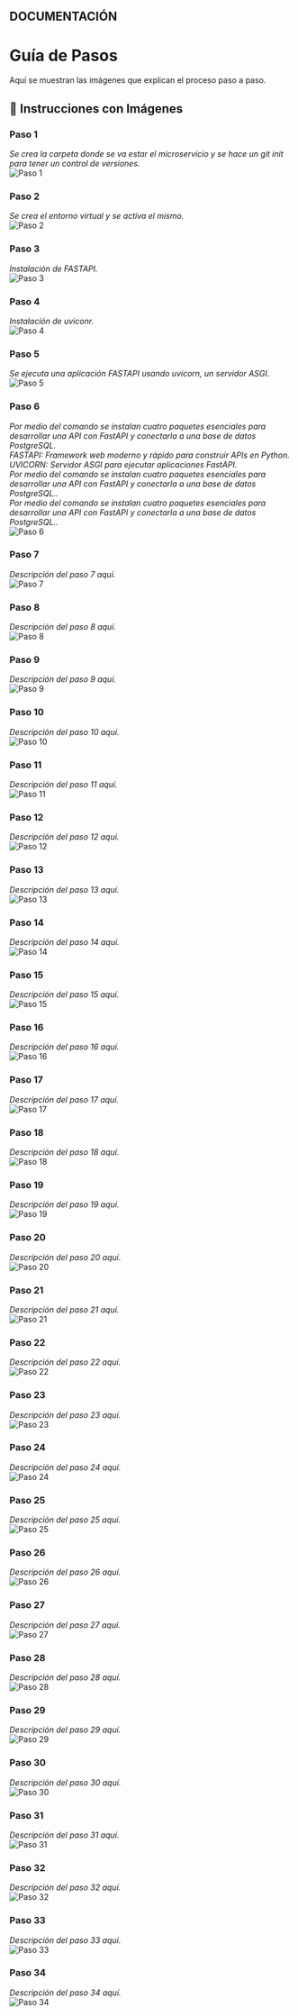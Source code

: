 ## DOCUMENTACIÓN

# Guía de Pasos

Aquí se muestran las imágenes que explican el proceso paso a paso.

## 📌 Instrucciones con Imágenes

### Paso 1  
_Se crea la carpeta donde se va estar el microservicio y se hace un git init para tener un control de versiones._  
![Paso 1](IMAGENES/Paso1.png)

### Paso 2  
_Se crea el entorno virtual y se activa el mismo._  
![Paso 2](IMAGENES/paso2.png)

### Paso 3  
_Instalación de FASTAPI._  
![Paso 3](IMAGENES/paso3.png)

### Paso 4  
_Instalación de uviconr._  
![Paso 4](IMAGENES/paso4.png)

### Paso 5  
_Se ejecuta una aplicación FASTAPI usando uvicorn, un servidor ASGI._  
![Paso 5](IMAGENES/paso5.png)

### Paso 6  
_Por medio del comando se instalan cuatro paquetes esenciales para desarrollar una API con FastAPI y conectarla a una base de datos PostgreSQL._  
_FASTAPI: Framework web moderno y rápido para construir APIs en Python._  
_UVICORN: Servidor ASGI para ejecutar aplicaciones FastAPI._  
_Por medio del comando se instalan cuatro paquetes esenciales para desarrollar una API con FastAPI y conectarla a una base de datos PostgreSQL.._  
_Por medio del comando se instalan cuatro paquetes esenciales para desarrollar una API con FastAPI y conectarla a una base de datos PostgreSQL.._  
![Paso 6](IMAGENES/paso6.png)

### Paso 7  
_Descripción del paso 7 aquí._  
![Paso 7](IMAGENES/paso7.png)

### Paso 8  
_Descripción del paso 8 aquí._  
![Paso 8](IMAGENES/paso8.png)

### Paso 9  
_Descripción del paso 9 aquí._  
![Paso 9](IMAGENES/paso9.png)

### Paso 10  
_Descripción del paso 10 aquí._  
![Paso 10](IMAGENES/paso10.png)

### Paso 11  
_Descripción del paso 11 aquí._  
![Paso 11](IMAGENES/paso11.png)

### Paso 12  
_Descripción del paso 12 aquí._  
![Paso 12](IMAGENES/paso12.png)

### Paso 13  
_Descripción del paso 13 aquí._  
![Paso 13](IMAGENES/paso13.png)

### Paso 14  
_Descripción del paso 14 aquí._  
![Paso 14](IMAGENES/paso14.png)

### Paso 15  
_Descripción del paso 15 aquí._  
![Paso 15](IMAGENES/paso15.png)

### Paso 16  
_Descripción del paso 16 aquí._  
![Paso 16](IMAGENES/paso16.png)

### Paso 17  
_Descripción del paso 17 aquí._  
![Paso 17](IMAGENES/paso17.png)

### Paso 18  
_Descripción del paso 18 aquí._  
![Paso 18](IMAGENES/paso18.png)

### Paso 19  
_Descripción del paso 19 aquí._  
![Paso 19](IMAGENES/paso19.png)

### Paso 20  
_Descripción del paso 20 aquí._  
![Paso 20](IMAGENES/paso20.png)

### Paso 21  
_Descripción del paso 21 aquí._  
![Paso 21](IMAGENES/paso21.png)

### Paso 22  
_Descripción del paso 22 aquí._  
![Paso 22](IMAGENES/paso22.png)

### Paso 23  
_Descripción del paso 23 aquí._  
![Paso 23](IMAGENES/paso23.png)

### Paso 24  
_Descripción del paso 24 aquí._  
![Paso 24](IMAGENES/paso24.png)

### Paso 25  
_Descripción del paso 25 aquí._  
![Paso 25](IMAGENES/paso25.png)

### Paso 26  
_Descripción del paso 26 aquí._  
![Paso 26](IMAGENES/paso26.png)

### Paso 27  
_Descripción del paso 27 aquí._  
![Paso 27](IMAGENES/paso27.png)

### Paso 28  
_Descripción del paso 28 aquí._  
![Paso 28](IMAGENES/paso28.png)

### Paso 29  
_Descripción del paso 29 aquí._  
![Paso 29](IMAGENES/paso29.png)

### Paso 30  
_Descripción del paso 30 aquí._  
![Paso 30](IMAGENES/paso30.png)

### Paso 31  
_Descripción del paso 31 aquí._  
![Paso 31](IMAGENES/paso31.png)

### Paso 32  
_Descripción del paso 32 aquí._  
![Paso 32](IMAGENES/paso32.png)

### Paso 33  
_Descripción del paso 33 aquí._  
![Paso 33](IMAGENES/paso33.png)

### Paso 34  
_Descripción del paso 34 aquí._  
![Paso 34](IMAGENES/paso34.png)

